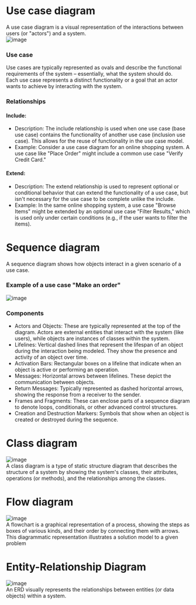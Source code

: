 # Use case diagram
A use case diagram is a visual representation of the interactions between users (or "actors") and a system.<br>
![image](https://github.com/vacu9708/Fundamental-knowledge/assets/67142421/0e097971-8af2-414d-b201-36c01a7da343)
### Use case
Use cases are typically represented as ovals and describe the functional requirements of the system – essentially, what the system should do.<br>
Each use case represents a distinct functionality or a goal that an actor wants to achieve by interacting with the system.

### Relationships
#### Include:
- Description: The include relationship is used when one use case (base use case) contains the functionality of another use case (inclusion use case). This allows for the reuse of functionality in the use case model.
- Example: Consider a use case diagram for an online shopping system. A use case like "Place Order" might include a common use case "Verify Credit Card."
#### Extend:
- Description: The extend relationship is used to represent optional or conditional behavior that can extend the functionality of a use case, but isn't necessary for the use case to be complete unlike the include.
- Example: In the same online shopping system, a use case "Browse Items" might be extended by an optional use case "Filter Results," which is used only under certain conditions (e.g., if the user wants to filter the items).

# Sequence diagram
A sequence diagram shows how objects interact in a given scenario of a use case.
### Example of a use case "Make an order"
![image](https://github.com/vacu9708/Fundamental-knowledge/assets/67142421/2c540e32-df57-49bc-a8b1-c1f162e005c1)
### Components
- Actors and Objects: These are typically represented at the top of the diagram. Actors are external entities that interact with the system (like users), while objects are instances of classes within the system.
- Lifelines: Vertical dashed lines that represent the lifespan of an object during the interaction being modeled. They show the presence and activity of an object over time.
- Activation Bars: Rectangular boxes on a lifeline that indicate when an object is active or performing an operation.
- Messages: Horizontal arrows between lifelines. These depict the communication between objects.
- Return Messages: Typically represented as dashed horizontal arrows, showing the response from a receiver to the sender.
- Frames and Fragments: These can enclose parts of a sequence diagram to denote loops, conditionals, or other advanced control structures.
- Creation and Destruction Markers: Symbols that show when an object is created or destroyed during the sequence.

# Class diagram
![image](https://github.com/vacu9708/Fundamental-knowledge/assets/67142421/d7dc6f52-73ec-4264-adbe-b5faafbe0239)<br>
A class diagram is a type of static structure diagram that describes the structure of a system by showing the system's classes, their attributes, operations (or methods), and the relationships among the classes.

# Flow diagram
![image](https://github.com/vacu9708/Fundamental-knowledge/assets/67142421/30ba57e8-9eb9-459f-ac02-ce4fdafeb4e7)<br>
A flowchart is a graphical representation of a process, showing the steps as boxes of various kinds, and their order by connecting them with arrows. This diagrammatic representation illustrates a solution model to a given problem

# Entity-Relationship Diagram
![image](https://github.com/vacu9708/Fundamental-knowledge/assets/67142421/c6ed731e-3191-42b1-81b6-eca0c9e3264f)<br>
An ERD visually represents the relationships between entities (or data objects) within a system.
